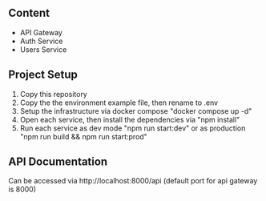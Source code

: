 ## Content

- API Gateway
- Auth Service
- Users Service

## Project Setup

1. Copy this repository
2. Copy the the environment example file, then rename to .env
3. Setup the infrastructure via docker compose "docker compose up -d"
4. Open each service, then install the dependencies via "npm install"
5. Run each service as dev mode "npm run start:dev" or as production "npm run build && npm run start:prod"

## API Documentation

Can be accessed via http://localhost:8000/api (default port for api gateway is 8000)
